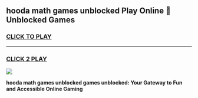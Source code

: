 
## hooda math games unblocked Play Online 👋 Unblocked Games
<h3>
<a href="https://premium.freeplayer.one?title=hooda_math_games_unblocked&ref=19F">CLICK TO PLAY</a></h3>
<hr>

<h3>
<a href="https://premium.freeplayer.one?title=hooda_math_games_unblocked&ref=19F">CLICK 2 PLAY</a>
  
</h3>

<a href="https://premium.freeplayer.one?title=hooda_math_games_unblocked&ref=19F"><img src="https://clearcache.store/games.png"></a>


**hooda math games unblocked games unblocked: Your Gateway to Fun and Accessible Online Gaming**
